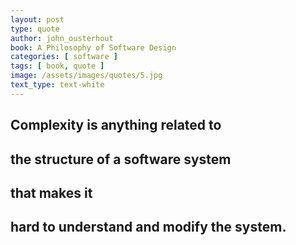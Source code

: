 ```yaml
---
layout: post
type: quote
author: john_ousterhout
book: A Philosophy of Software Design
categories: [ software ]
tags: [ book, quote ]
image: /assets/images/quotes/5.jpg
text_type: text-white
---
```

## Complexity is anything related to 
## the structure of a software system 
## that makes it 
## hard to understand and modify the system.